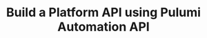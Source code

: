 ---
# Name of the event, <= 60 characters
title: Build a Platform API using Pulumi Automation API
meta_desc: Learn how to build a robust Platform Engineering API using Pulumi's Automation API for streamlined infrastructure management.
meta_image:

# A featured webinar will display first in the list.
featured: false

# Webinars with unlisted as true will not be shown on the webinar list
unlisted: false

# Gated webinars will have a registration form and the user will need
# to fill out the form before viewing.
gated: true

# The layout of the landing page.
type: webinars

# External webinars will link to an external page instead of a webinar
# landing/registration page. If the webinar is external you will need
# set the 'block_external_search_index' flag to true so Google does not index
# the webinar page created.
external: false
block_external_search_index: false

# The url slug for the webinar landing page. If this is an external
# webinar, use the external URL as the value here.
url_slug: building-a-platform-engineering-api-pulumi-automation-api

# Content for the left hand side section of the page.
main:
    # Webinar title.
    title: Build a Platform API using Pulumi Automation API

    event_type: workshop # workshop | event

    # URL for embedding a URL for ungated webinars.
    youtube_url:

    # Sortable date. The datetime Hugo will use to sort the webinars in date order.
    sortable_date: 2024-06-06T09:00:00.000-07:00

    # Duration of the webinar.
    duration: 60 minutes

    # "virtual" will be shown under "show virtual events only", otherwise shown as City, State (seattle, wa)
    location: virtual

    # Description of the webinar.
    description: |
        Nowadays, everything is or should be accessible via an API, and infrastructure is no exception. Join us in this webinar to learn how to build your own Platform Engineering API using Pulumi's Automation API, with a practical example in TypeScript and Express.js. Whether you're a developer or a DevOps engineer, this session will equip you with the knowledge and tools to elevate your platform engineering skills.

    learn:
        - The fundamentals of Pulumi's Automation API and its benefits for infrastructure management.
        - How to set up and configure your environment for using Pulumi's Automation API.
        - Practical example in Typescript of building and deploying infrastructure using the Automation API.

    # The webinar presenters
    presenters:
        - name: Engin Diri
          role: Senior Community Engineer, Pulumi
          photo: /images/team/engin-diri.jpg

    # case-sensitive
    tags:
        level: Beginner # Beginner, Intermediate, Advanced
        topics: ["Automation API"]
        languages: ["TypeScript"]

# The right hand side form section.
form:
    # HubSpot form id.
    hubspot_form_id: 3b98315d-4395-4bf7-b82d-d8b39ff085da
    salesforce_campaign_id: 701PQ00000C9giiYAB
---